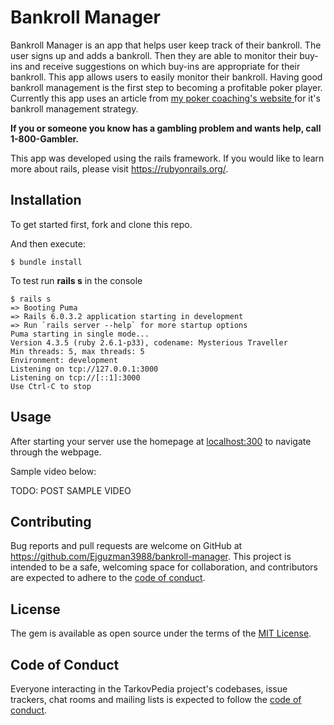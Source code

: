 # Bankroll Manager

Bankroll Manager is an app that helps user keep track of their bankroll. The user signs up and adds a bankroll. Then they are able to monitor their buy-ins and receive suggestions on which buy-ins are appropriate for their bankroll. This app allows users to easily monitor their bankroll. Having good bankroll management is the first step to becoming a profitable poker player. Currently this app uses an article from [my poker coaching's website ](https://www.mypokercoaching.com/poker-bankroll-management-strategy-tips/) for it's bankroll management strategy. 

**If you or someone you know has a gambling problem and wants help, call 1-800-Gambler.**

This app was developed using the rails framework. If you would like to learn more about rails, please visit https://rubyonrails.org/.

## Installation

To get started first, fork and clone this repo. 

And then execute:

    $ bundle install

To test run **rails s** in the console
    
    $ rails s
    => Booting Puma
    => Rails 6.0.3.2 application starting in development 
    => Run `rails server --help` for more startup options
    Puma starting in single mode...
    Version 4.3.5 (ruby 2.6.1-p33), codename: Mysterious Traveller
    Min threads: 5, max threads: 5
    Environment: development
    Listening on tcp://127.0.0.1:3000
    Listening on tcp://[::1]:3000
    Use Ctrl-C to stop


## Usage

After starting your server use the homepage at [localhost:300](http://localhost:3000) to navigate through the webpage.

Sample video below: 

TODO: POST SAMPLE VIDEO


## Contributing

Bug reports and pull requests are welcome on GitHub at https://github.com/Ejguzman3988/bankroll-manager. This project is intended to be a safe, welcoming space for collaboration, and contributors are expected to adhere to the [code of conduct](https://github.com/Ejguzman3988/bankroll-manager/blob/master/CODE_OF_CONDUCT.md).


## License

The gem is available as open source under the terms of the [MIT License](https://opensource.org/licenses/MIT).

## Code of Conduct

Everyone interacting in the TarkovPedia project's codebases, issue trackers, chat rooms and mailing lists is expected to follow the [code of conduct](https://github.com/Ejguzman3988/bankroll-manager/blob/master/CODE_OF_CONDUCT.md).